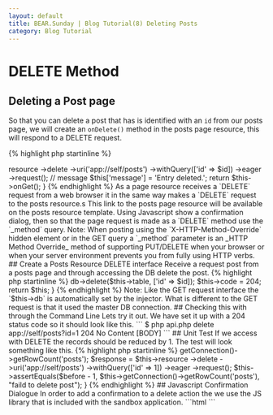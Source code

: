 ```yaml
---
layout: default
title: BEAR.Sunday | Blog Tutorial(8) Deleting Posts
category: Blog Tutorial
---
```

# DELETE Method 

## Deleting a Post page 

So that you can delete a post that has is identified with an `id` from our posts page, we will create an `onDelete()` method in the posts page resource, this will respond to a DELETE request.

{% highlight php startinline %}
<?php
    /**
     * @param int $id
     */
    public function onDelete($id)
    {
        // delete
        $this->resource
        ->delete
        ->uri('app://self/posts')
        ->withQuery(['id' => $id])
        ->eager
        ->request();
        
        // message
        $this['message'] = 'Entry deleted.';
        return $this->onGet();
    }
{% endhighlight %}

As a page resource receives a `DELETE` request from a web browser it in the same way makes a `DELETE` request to the posts resource.s

This link to the posts page resource will be available on the posts resource template. Using Javascript show a confirmation dialog, then so that the page request is made as a `DELETE` method use the `_method` query.

  Note: When posting using the `X-HTTP-Method-Override` hidden element or in the GET query a `_method` parameter is an _HTTP Method Override_ method of supporting PUT/DELETE when your browser or when your server environment prevents you from fully using HTTP verbs.

## Create a Posts Resource DELETE interface 

Receive a request post from a posts page and through accessing the DB delete the post. 


{% highlight php startinline %}
<?php
    public function onDelete($id)
    {
        $this->db->delete($this->table, ['id' => $id]);
        $this->code = 204;
        return $this;
    }
{% endhighlight %}

  Note: Like the GET request interface the `$this->db` is automatically set by the injector. What is different to the GET request is that it used the master DB connection.


## Checking this with through the Command Line
Lets try it out. We have set it up with a 204 status code so it should look like this.

```
$ php api.php delete app://self/posts?id=1
204 No Content
[BODY]
```

## Unit Test 

If we access with DELETE the records should be reduced by 1. The test will look something like this.

{% highlight php startinline %}
<?php
    /**
     * @test
     */
    public function delete()
    {
        // dec 1
        $before = $this->getConnection()->getRowCount('posts');
        $response = $this->resource
        ->delete
        ->uri('app://self/posts')
        ->withQuery(['id' => 1])
        ->eager
        ->request();
        $this->assertEquals($before - 1, $this->getConnection()->getRowCount('posts'), "faild to delete post");
    }
{% endhighlight %}

## Javascript Confirmation Dialogue 

In order to add a confirmation to a delete action the we use the JS library that is included with the sandbox application.

```html
<a title# "Delete post" class="btn" href="#" onclick="return MyDialogs.loadConfirmationModal('my_dialog', '/blog/posts?_method=delete&id={$post.id}', 'Are you sure ?', 'The entry will be deleted permanently.');"><span class"icon-trash"></span></a>
```